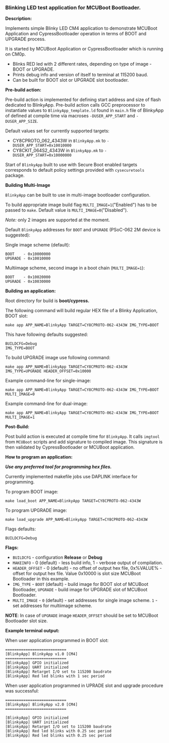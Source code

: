 ### Blinking LED test application for MCUBoot Bootloader.

**Description:**

Implements simple Blinky LED CM4 application to demonstrate MCUBoot Application and CypressBootloader operation in terms of BOOT and UPGRADE process.

It is started by MCUBoot Application or CypressBootloader which is running on CM0p.

* Blinks RED led with 2 different rates, depending on type of image - BOOT or UPGRADE.
* Prints debug info and version of itself to terminal at 115200 baud.
* Can be built for BOOT slot or UPGRADE slot bootloader.

**Pre-build action:**

Pre-build action is implemented for defining start address and size of flash dedicated to BlinkyApp. Pre-build action calls GCC preprocessor to instantiate values to `BlinkyApp_template.ld` found in `main.h` file of BlinkyApp of defined at compile time via macroses `-DUSER_APP_START` and `-DUSER_APP_SIZE`.

Default values set for currently supported targets:
* CY8CPROTO_062_4343W in `BlinkyApp.mk` to `-DUSER_APP_START=0x10010000`
* CY8CKIT_064S2_4343W in `BlinkyApp.mk` to `-DUSER_APP_START=0x10000000`

Start of `BlinkyApp` built to use with Secure Boot enabled targets corresponds to default policy settings provided with `cysecuretools` package.

**Building Multi-Image**

`BlinkyApp` can be built to use in multi-image bootloader configuration.

To build appropriate image build flag `MULTI_IMAGE=1`("Enabled") has to be passed to `make`. Default value is `MULTI_IMAGE=0`("Disabled").

*Note:* only 2 images are supported at the moment.

Default `BlinkyApp` addresses for `BOOT` and `UPGRADE` (PSoC-062 2M device is suggested):

Single image scheme (default):
    
    BOOT    - 0x10000000
    UPGRADE - 0x10010000

Multiimage scheme, second image in a boot chain (`MULTI_IMAGE=1`):

    BOOT    - 0x10020000
    UPGRADE - 0x10030000

**Building an application:**

Root directory for build is **boot/cypress.**

The following command will build regular HEX file of a Blinky Application, BOOT slot:

    make app APP_NAME=BlinkyApp TARGET=CY8CPROTO-062-4343W IMG_TYPE=BOOT

This have following defaults suggested:

    BUILDCFG=Debug
    IMG_TYPE=BOOT

To build UPGRADE image use following command:

    make app APP_NAME=BlinkyApp TARGET=CY8CPROTO-062-4343W IMG_TYPE=UPGRADE HEADER_OFFSET=0x10000
    
Example command-line for single-image:

    make app APP_NAME=BlinkyApp TARGET=CY8CPROTO-062-4343W IMG_TYPE=BOOT MULTI_IMAGE=0

Example command-line for dual-image:

    make app APP_NAME=BlinkyApp TARGET=CY8CPROTO-062-4343W IMG_TYPE=BOOT MULTI_IMAGE=1

**Post-Build:**

Post build action is executed at compile time for `BlinkyApp`. It calls `imgtool` from `MCUBoot` scripts and add signature to compiled image. This signature is then validated by CypressBootloader or MCUBoot application.

**How to program an application:**

**_Use any preferred tool for programming hex files._**

Currently implemented makefile jobs use DAPLINK interface for programming.

To program BOOT image:

    make load_boot APP_NAME=BlinkyApp TARGET=CY8CPROTO-062-4343W

To program UPGRADE image:

    make load_upgrade APP_NAME=BlinkyApp TARGET=CY8CPROTO-062-4343W

Flags defaults:

    BUILDCFG=Debug

**Flags:**
- `BUILDCFG` - configuration **Release** or **Debug**
- `MAKEINFO` - 0 (default) - less build info, 1 - verbose output of compilation.
- `HEADER_OFFSET` - 0 (default) - no offset of output hex file, 0x%VALUE% - offset for output hex file. Value 0x10000 is slot size MCUBoot Bootloader in this example.
- `IMG_TYPE` - `BOOT` (default) - build image for BOOT slot of MCUBoot Bootloader, `UPGRADE` - build image for UPGRADE slot of MCUBoot Bootloader.
- `MULTI_IMAGE` - `0` (default) - set addresses for single image scheme. `1` - set addresses for multiimage scheme.

**NOTE**: In case of `UPGRADE` image `HEADER_OFFSET` should be set to MCUBoot Bootloader slot size.

**Example terminal output:**

When user application programmed in BOOT slot:

    ===========================
    [BlinkyApp] BlinkyApp v1.0 [CM4]
    ===========================
    [BlinkyApp] GPIO initialized
    [BlinkyApp] UART initialized
    [BlinkyApp] Retarget I/O set to 115200 baudrate
    [BlinkyApp] Red led blinks with 1 sec period

When user application programmed in UPRADE slot and upgrade procedure was successful:

    ===========================
    [BlinkyApp] BlinkyApp v2.0 [CM4]
    ===========================

    [BlinkyApp] GPIO initialized
    [BlinkyApp] UART initialized
    [BlinkyApp] Retarget I/O set to 115200 baudrate
    [BlinkyApp] Red led blinks with 0.25 sec period
    [BlinkyApp] Red led blinks with 0.25 sec period
